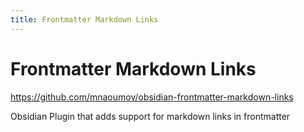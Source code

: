 ```yaml
---
title: Frontmatter Markdown Links
---
```


# Frontmatter Markdown Links

<https://github.com/mnaoumov/obsidian-frontmatter-markdown-links>

Obsidian Plugin that adds support for markdown links in frontmatter
